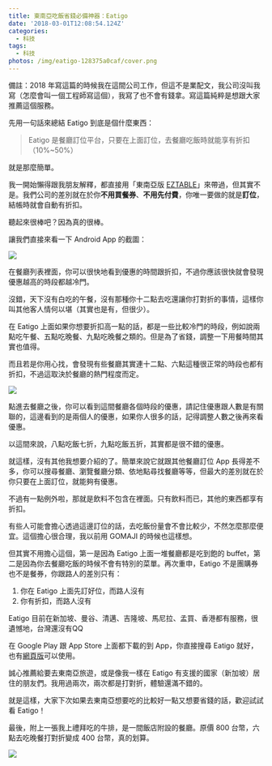```yaml
---
title: 東南亞吃飯省錢必備神器：Eatigo
date: '2018-03-01T12:08:54.124Z'
categories:
  - 科技
tags:
  - 科技
photos: /img/eatigo-128375a0caf/cover.png
---
```


備註：2018 年寫這篇的時候我在這間公司工作，但這不是業配文，我公司沒叫我寫（怎麼會叫一個工程師寫這個），我寫了也不會有錢拿。寫這篇純粹是想跟大家推薦這個服務。

先用一句話來總結 Eatigo 到底是個什麼東西：

> Eatigo 是餐廳訂位平台，只要在上面訂位，去餐廳吃飯時就能享有折扣（10%~50%）

就是那麼簡單。

我一開始懶得跟我朋友解釋，都直接用「東南亞版 [EZTABLE](https://tw.eztable.com/)」來帶過，但其實不是。我們公司的差別就在於你**不用買餐券**、**不用先付費**，你唯一要做的就是**訂位**，結帳時就會自動有折扣。

聽起來很棒吧？因為真的很棒。

讓我們直接來看一下 Android App 的截圖：

![](/img/eatigo-128375a0caf/1__CPK1MFaP2rgeZ1sn49jYnw.png)

在餐廳列表裡面，你可以很快地看到優惠的時間跟折扣，不過你應該很快就會發現優惠越高的時段都越冷門。

沒錯，天下沒有白吃的午餐，沒有那種你十二點去吃還讓你打對折的事情，這樣你叫其他客人情何以堪（其實也是有，但很少）。

在 Eatigo 上面如果你想要折扣高一點的話，都是一些比較冷門的時段，例如說兩點吃午餐、五點吃晚餐、九點吃晚餐之類的。但是為了省錢，調整一下用餐時間其實也值得。

而且若是你用心找，會發現有些餐廳其實連十二點、六點這種很正常的時段也都有折扣，不過這取決於餐廳的熱門程度而定。

![](/img/eatigo-128375a0caf/1__6Qs4SmivqmIzVC4f74wrMg.png)

點進去餐廳之後，你可以看到這間餐廳各個時段的優惠，請記住優惠跟人數是有關聯的，這邊看到的是兩個人的優惠，如果你人很多的話，記得調整人數之後再來看優惠。

以這間來說，八點吃飯七折，九點吃飯五折，其實都是很不錯的優惠。

就這樣，沒有其他我想要介紹的了。簡單來說它就跟其他餐廳訂位 App 長得差不多，你可以搜尋餐廳、瀏覽餐廳分類、依地點尋找餐廳等等，但最大的差別就在於你只要在上面訂位，就能夠有優惠。

不過有一點例外啦，那就是飲料不包含在裡面。只有飲料而已，其他的東西都享有折扣。

有些人可能會擔心透過這邊訂位的話，去吃飯份量會不會比較少，不然怎麼那麼便宜。這個擔心很合理，我以前用 GOMAJI 的時候也這樣想。

但其實不用擔心這個，第一是因為 Eatigo 上面一堆餐廳都是吃到飽的 buffet，第二是因為你去餐廳吃飯的時候不會有特別的菜單。再次重申，Eatigo 不是團購券也不是餐券，你跟路人的差別只有：

1.  你在 Eatigo 上面先訂好位，而路人沒有
2.  你有折扣，而路人沒有

Eatigo 目前在新加坡、曼谷、清邁、吉隆坡、馬尼拉、孟買、香港都有服務，很遺憾地，台灣還沒有QQ

在 Google Play 跟 App Store 上面都下載的到 App，你直接搜尋 Eatigo 就好，也有[網頁版](https://eatigo.com/)可以使用。

誠心推薦給要去東南亞旅遊，或是像我一樣在 Eatigo 有支援的國家（新加坡）居住的朋友們。我用過兩次，兩次都是打對折，體驗還滿不錯的。

就是這樣，大家下次如果去東南亞想要吃的比較好一點又想要省錢的話，歡迎試試看 Eatigo！

最後，附上一張我上禮拜吃的牛排，是一間飯店附設的餐廳。原價 800 台幣，六點去吃晚餐打對折變成 400 台幣，真的划算。

![](/img/eatigo-128375a0caf/1__aRsLt1NFU4U3Wwt6oPce2w.jpeg)